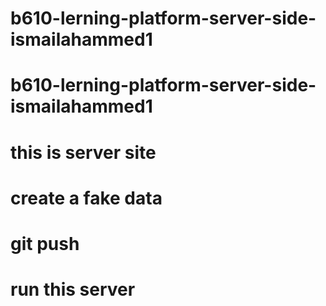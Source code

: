 ﻿# b610-lerning-platform-server-side-ismailahammed1
# b610-lerning-platform-server-side-ismailahammed1
# this is server site

# create a fake data

# git push

# run this server
